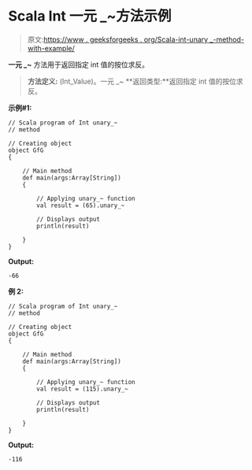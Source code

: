 # Scala Int 一元 _~方法示例

> 原文:[https://www . geeksforgeeks . org/Scala-int-unary _-method-with-example/](https://www.geeksforgeeks.org/scala-int-unary_-method-with-example/)

**一元 _~** 方法用于返回指定 int 值的按位求反。

> **方法定义:** (Int_Value)。一元 _~
> **返回类型:**返回指定 int 值的按位求反。

**示例#1:**

```
// Scala program of Int unary_~
// method

// Creating object
object GfG
{ 

    // Main method
    def main(args:Array[String])
    {

        // Applying unary_~ function
        val result = (65).unary_~

        // Displays output
        println(result)

    }
} 
```

**Output:**

```
-66

```

**例 2:**

```
// Scala program of Int unary_~
// method

// Creating object
object GfG
{ 

    // Main method
    def main(args:Array[String])
    {

        // Applying unary_~ function
        val result = (115).unary_~

        // Displays output
        println(result)

    }
} 
```

**Output:**

```
-116

```